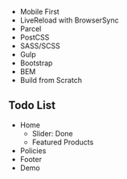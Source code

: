 - Mobile First
- LiveReload with BrowserSync
- Parcel
- PostCSS
- SASS/SCSS
- Gulp
- Bootstrap
- BEM
- Build from Scratch

## Todo List

- Home
  - Slider: Done
  - Featured Products
- Policies
- Footer
- Demo
